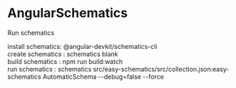 # AngularSchematics

Run schematics

install schematics: @angular-devkit/schematics-cli </br>
create schematics : schematics blank <name>  </br>
build schematics  : npm run build:watch</br>
run schematics    : schematics src/easy-schematics/src/collection.json:easy-schematics AutomaticSchema  --debug=false --force</br>
